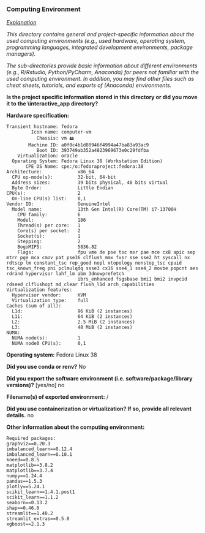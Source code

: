 ### Computing Environment



<u>*Explanation*</u>

*This directory contains general and project-specific information about the used computing environments (e.g., used hardware, operating system, programming languages, integrated development environments, package managers).*

*The sub-directories provide basic information about different environments (e.g., R/Rstudio, Python/PyCharm, Anaconda) for peers not familiar with the used computing environment. In addition, you may find other files such as cheat sheets, tutorials, and exports of (Anaconda) environments.*

**Is the project specific information stored in this directory or did you move it to the \interactive_app directory?**


**Hardware specification:** 
```Laptop/computer with a Red Hat-based Linux distribution (either a full operating system or a Virtual Machine), my specs were, and so the minimal requierement would be:
Transient hostname: fedora
         Icon name: computer-vm
           Chassis: vm 🖴
        Machine ID: a0f0c4b1d80946f4994a47ba83a93ac9
           Boot ID: 393749ab352a4823969673e0c29fdfba
    Virtualization: oracle
  Operating System: Fedora Linux 38 (Workstation Edition)
       CPE OS Name: cpe:/o:fedoraproject:fedora:38
Architecture:             x86_64
  CPU op-mode(s):         32-bit, 64-bit
  Address sizes:          39 bits physical, 48 bits virtual
  Byte Order:             Little Endian
CPU(s):                   2
  On-line CPU(s) list:    0,1
Vendor ID:                GenuineIntel
  Model name:             13th Gen Intel(R) Core(TM) i7-13700H
    CPU family:           6
    Model:                186
    Thread(s) per core:   1
    Core(s) per socket:   2
    Socket(s):            1
    Stepping:             2
    BogoMIPS:             5836.82
    Flags:                fpu vme de pse tsc msr pae mce cx8 apic sep mtrr pge mca cmov pat pse36 clflush mmx fxsr sse sse2 ht syscall nx rdtscp lm constant_tsc rep_good nopl xtopology nonstop_tsc cpuid tsc_known_freq pni pclmulqdq ssse3 cx16 sse4_1 sse4_2 movbe popcnt aes rdrand hypervisor lahf_lm abm 3dnowprefetch 
                          ibrs_enhanced fsgsbase bmi1 bmi2 invpcid rdseed clflushopt md_clear flush_l1d arch_capabilities
Virtualization features:  
  Hypervisor vendor:      KVM
  Virtualization type:    full
Caches (sum of all):      
  L1d:                    96 KiB (2 instances)
  L1i:                    64 KiB (2 instances)
  L2:                     2.5 MiB (2 instances)
  L3:                     48 MiB (2 instances)
NUMA:                     
  NUMA node(s):           1
  NUMA node0 CPU(s):      0,1
```
  

**Operating system:**
Fedora Linux 38

**Did you use conda or renv?**
No

**Did you export the software environment (i.e. software/package/library versions)?** [yes/no]
no

**Filename(s) of exported environment:**
/

**Did you use containerization or virtualization? If so, provide all relevant details.**
no

**Other information about the computing environment:**
```
Required packages:
graphviz==0.20.3
imbalanced_learn==0.12.4
imbalanced_learn==0.10.1
kneed==0.8.5
matplotlib==3.8.2
matplotlib==3.7.4
numpy==1.24.4
pandas==1.5.3
plotly==5.24.1
scikit_learn==1.4.1.post1
scikit_learn==1.1.2
seaborn==0.13.2
shap==0.46.0
streamlit==1.40.2
streamlit_extras==0.5.0
xgboost==2.1.3
```



